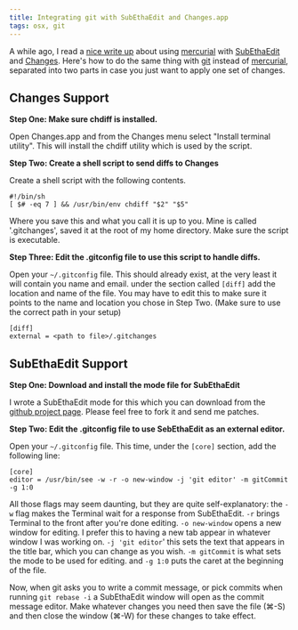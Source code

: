 ```yaml
---
title: Integrating git with SubEthaEdit and Changes.app
tags: osx, git
---
```


A while ago, I read a
[nice write up](http://schinckel.net/2008/04/26/mercurial-with-os-x-gui-tools/)
about using [mercurial](http://mercurial.selenic.com/) with
[SubEthaEdit](http://www.codingmonkeys.de/subethaedit/) and
[Changes](http://connectedflow.com/changes/). Here's how to do the same thing
with [git](http://git-scm.com/) instead of
[mercurial](http://mercurial.selenic.com/), separated into two parts in case you
just want to apply one set of changes.

## Changes Support

**Step One: Make sure chdiff is installed.**

Open Changes.app and from the Changes menu select "Install terminal
utility". This will install the chdiff utility which is used by the script.

**Step Two: Create a shell script to send diffs to Changes**

Create a shell script with the following contents.

```
#!/bin/sh
[ $# -eq 7 ] && /usr/bin/env chdiff "$2" "$5"
```

Where you save this and what you call it is up to you. Mine is called
'.gitchanges', saved it at the root of my home directory. Make sure the script
is executable.

**Step Three: Edit the .gitconfig file to use this script to handle diffs.**

Open your `~/.gitconfig` file. This should already exist, at the very least it
will contain you name and email. under the section called `[diff]` add the
location and name of the file.  You may have to edit this to make sure it points
to the name and location you chose in Step Two. (Make sure to use the correct
path in your setup)

```
[diff]
external = <path to file>/.gitchanges
```

## SubEthaEdit Support

**Step One: Download and install the mode file for SubEthaEdit**

I wrote a SubEthaEdit mode for this which you can download from the
[github project page](http://abizern.github.com/gitcommit.mode/). Please feel
free to fork it and send me patches.

**Step Two: Edit the .gitconfig file to use SebEthaEdit as an external editor.**

Open your `~/.gitconfig` file. This time, under the `[core]` section, add the
following line:

```
[core]
editor = /usr/bin/see -w -r -o new-window -j 'git editor' -m gitCommit -g 1:0
```

All those flags may seem daunting, but they are quite self-explanatory: the `-w`
flag makes the Terminal wait for a response from SubEthaEdit. `-r` brings
Terminal to the front after you're done editing. `-o new-window` opens a new
window for editing. I prefer this to having a new tab appear in whatever window
I was working on. `-j 'git editor`' this sets the text that appears in the title
bar, which you can change as you wish. `-m gitCommit` is what sets the mode to
be used for editing. and `-g 1:0` puts the caret at the beginning of the file.

Now, when git asks you to write a commit message, or pick commits when running
`git rebase -i` a SubEthaEdit window will open as the commit message
editor. Make whatever changes you need then save the file (⌘-S) and then close
the window (⌘-W) for these changes to take effect.
